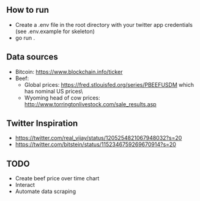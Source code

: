  ## How to run 
 - Create a .env file in the root directory with your twitter app credentials (see .env.example for skeleton)
 - go run .
 
 ## Data sources
 - Bitcoin: https://www.blockchain.info/ticker
 - Beef: 
    - Global prices: https://fred.stlouisfed.org/series/PBEEFUSDM which has nominal US prices\
    - Wyoming head of cow prices: http://www.torringtonlivestock.com/sale_results.asp
    
## Twitter Inspiration
 - https://twitter.com/real_vijay/status/1205254821067948032?s=20
 - https://twitter.com/bitstein/status/1152346759269670914?s=20

## TODO
- Create beef price over time chart
- Interact
- Automate data scraping
